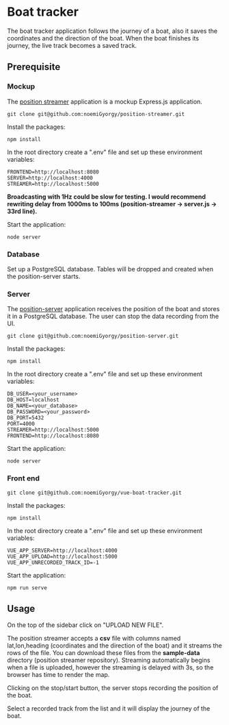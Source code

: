 # Boat tracker

The boat tracker application follows the journey of a boat, also it saves the coordinates and the direction of the boat. When the boat finishes its journey, the live track becomes a saved track.

## Prerequisite

### Mockup

The [position streamer](https://github.com/noemiGyorgy/position-streamer) application is a mockup Express.js application.

```
git clone git@github.com:noemiGyorgy/position-streamer.git
```

Install the packages:

```
npm install
```

In the root directory create a ".env" file and set up these environment variables:

```
FRONTEND=http://localhost:8080
SERVER=http://localhost:4000
STREAMER=http://localhost:5000
```

**Broadcasting with 1Hz could be slow for testing. I would recommend rewriting delay from 1000ms to 100ms (position-streamer -> server.js -> 33rd line).**

Start the application:

```
node server
```

### Database

Set up a PostgreSQL database. Tables will be dropped and created when the position-server starts.

### Server

The [position-server](https://github.com/noemiGyorgy/position-server) application receives the position of the boat and stores it in a PostgreSQL database. The user can stop the data recording from the UI.

```
git clone git@github.com:noemiGyorgy/position-server.git
```

Install the packages:

```
npm install
```

In the root directory create a ".env" file and set up these environment variables:

```
DB_USER=<your_username>
DB_HOST=localhost
DB_NAME=<your_database>
DB_PASSWORD=<your_password>
DB_PORT=5432
PORT=4000
STREAMER=http://localhost:5000
FRONTEND=http://localhost:8080
```

Start the application:

```
node server
```

### Front end

```
git clone git@github.com:noemiGyorgy/vue-boat-tracker.git
```

Install the packages:

```
npm install
```

In the root directory create a ".env" file and set up these environment variables:

```
VUE_APP_SERVER=http://localhost:4000
VUE_APP_UPLOAD=http://localhost:5000
VUE_APP_UNRECORDED_TRACK_ID=-1
```

Start the application:

```
npm run serve
```

## Usage

On the top of the sidebar click on "UPLOAD NEW FILE".

The position streamer accepts a **csv** file with columns named lat,lon,heading (coordinates and the direction of the boat) and it streams the rows of the file. You can download these files from the **sample-data** directory (position streamer repository). Streaming automatically begins when a file is uploaded, however the streaming is delayed with 3s, so the browser has time to render the map.

Clicking on the stop/start button, the server stops recording the position of the boat.

Select a recorded track from the list and it will display the journey of the boat.
